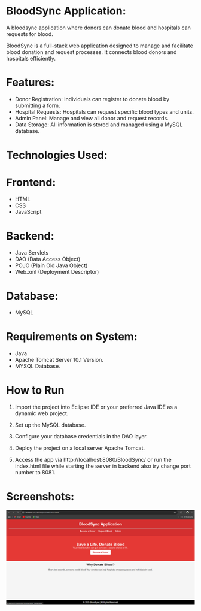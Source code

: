 # BloodSync Application:
A bloodsync application where donors can donate blood and hospitals can requests for blood.

 BloodSync is a full-stack web application designed to manage and facilitate blood donation and     request processes. It connects blood donors and hospitals efficiently.

# Features:
-  Donor Registration: Individuals can register to donate blood by submitting a form.
-  Hospital Requests: Hospitals can request specific blood types and units.
-  Admin Panel: Manage and view all donor and request records.
-  Data Storage: All information is stored and managed using a MySQL database.

# Technologies Used:
# Frontend:
- HTML
- CSS
- JavaScript

# Backend:
- Java Servlets
- DAO (Data Access Object)
- POJO (Plain Old Java Object)
- Web.xml (Deployment Descriptor)

# Database:
- MySQL

# Requirements on System:
- Java
- Apache Tomcat Server 10.1 Version.
- MYSQL Database.

# How to Run
1. Import the project into Eclipse IDE or your preferred Java IDE as a dynamic web project.

2. Set up the MySQL database.

3. Configure your database credentials in the DAO layer.

4. Deploy the project on a local server Apache Tomcat.

5. Access the app via http://localhost:8080/BloodSync/ or run the index.html file while starting the server in backend also try change port number to 8081.

# Screenshots:
![login](https://github.com/tanmayyadav83/BloodSync-Application/blob/main/login_page.png?raw=true)




